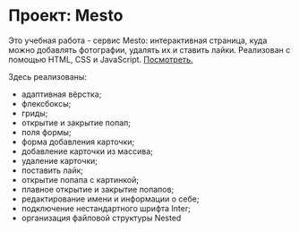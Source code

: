 # Проект: Mesto
Это учебная работа - сервис Mesto: интерактивная страница, куда можно добавлять фотографии, удалять их и ставить лайки. Реализован с помощью HTML, CSS и JavaScript.
[Посмотреть.](https://tivavti.github.io/mesto/)

Здесь реализованы:
* адаптивная вёрстка;
* флексбоксы;
* гриды;
* открытие и закрытие попап;
* поля формы;
* форма добавления карточки;
* добавление карточки из массива;
* удаление карточки;
* поставить лайк;
* открытие попапа с картинкой;
* плавное открытие и закрытие попапов;
* редактирование имени и информации о себе;
* подключение нестандартного шрифта Inter;
* организация файловой структуры Nested
